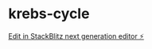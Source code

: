 # krebs-cycle

[Edit in StackBlitz next generation editor ⚡️](https://stackblitz.com/~/github.com/vikram-syntag/krebs-cycle)